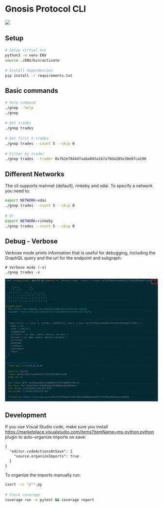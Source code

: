 # Gnosis Protocol CLI

![](docs/CLI-demo.gif)

## Setup

```bash
# Setup virtual env
python3 -m venv ENV
source ./ENV/bin/activate

# Install dependencies
pip install -r requirements.txt
```

## Basic commands

```bash
# help command
./gnop --help
./gnop

# Get trades
./gnop trades

# Get first 5 trades
./gnop trades --count 5 --skip 0

# Filter by trader
./gnop trades --trader 0x7b2e78d4dfaaba045a167a70da285e30e8fca196
```

## Different Networks

The cli supports mainnet (default), rinkeby and xdai. To specify a network you need to:

```bash
export NETWORK=xdai
./gnop trades --count 5 --skip 0

# Or
export NETWORK=rinkeby
./gnop trades --count 5 --skip 0
```

## Debug - Verbose

Verbose mode prints information that is useful for debugging, including the GraphQL query and the url for the endpoint and subgraph:

```
# Verbose mode (-v)
./gnop trades -v
```

![](docs/CLI-verbose.png)

## Development

If you use Visual Studio code, make sure you install https://marketplace.visualstudio.com/items?itemName=ms-python.python plugin to auto-organize imports on save:

```
{
  "editor.codeActionsOnSave": {
    "source.organizeImports": true
  }
}
```

To organize the imports manually run:

```bash
isort -rc */**.py

# Check coverage
coverage run -m pytest && coverage report
```
